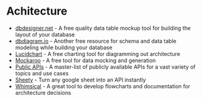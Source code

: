 # Achitecture

- [dbdesigner.net](https://www.dbdesigner.net/) - A free quality data table mockup tool for building the layout of your database
- [dbdiagram.io](https://dbdiagram.io/home) - Another free resource for schema and data table modeling while building your database
- [Lucidchart](https://www.lucidchart.com/pages/) - A free charting tool for diagramming out architecture
- [Mockaroo](https://www.mockaroo.com/) - A free tool for data mocking and generation
- [Public APIs](https://github.com/toddmotto/public-apis) - A master-list of publicly available APIs for a vast variety of topics and use cases
- [Sheety](https://sheety.co/) - Turn any google sheet into an API instantly
- [Whimsical](https://whimsical.com/) - A great tool to develop flowcharts and documentation for architecture decisions
